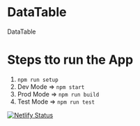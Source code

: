 # DataTable
DataTable
<h1>Steps tto run the App</h1>

1. ```npm run setup```
2. Dev Mode => ```npm start```
2. Prod Mode => ```npm run build```
2. Test Mode => ```npm run test```

[![Netlify Status](https://api.netlify.com/api/v1/badges/806a0002-1962-4057-960b-a038cdd7147e/deploy-status)](https://app.netlify.com/sites/data-table/deploys)
